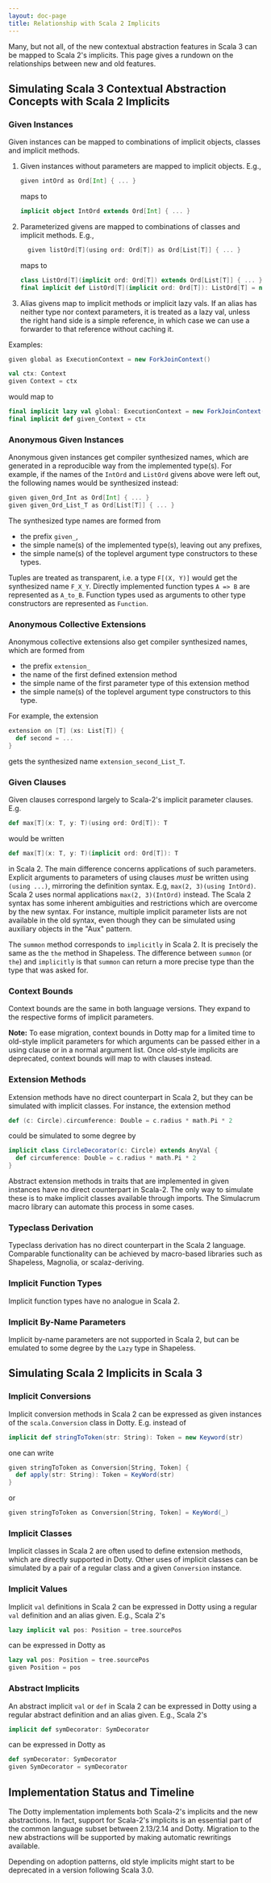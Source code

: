 ```yaml
---
layout: doc-page
title: Relationship with Scala 2 Implicits
---
```


Many, but not all, of the new contextual abstraction features in Scala 3 can be mapped to Scala 2's implicits. This page gives a rundown on the relationships between new and old features.

## Simulating Scala 3 Contextual Abstraction Concepts with Scala 2 Implicits

### Given Instances

Given instances can be mapped to combinations of implicit objects, classes and implicit methods.

 1. Given instances without parameters are mapped to implicit objects. E.g.,
    ```scala
    given intOrd as Ord[Int] { ... }
    ```
    maps to
    ```scala
    implicit object IntOrd extends Ord[Int] { ... }
    ```
 2. Parameterized givens are mapped to combinations of classes and implicit methods. E.g.,
    ```scala
      given listOrd[T](using ord: Ord[T]) as Ord[List[T]] { ... }
    ```
    maps to
    ```scala
    class ListOrd[T](implicit ord: Ord[T]) extends Ord[List[T]] { ... }
    final implicit def ListOrd[T](implicit ord: Ord[T]): ListOrd[T] = new ListOrd[T]
    ```
 3. Alias givens map to implicit methods or implicit lazy vals. If an alias has neither type nor context parameters,
    it is treated as a lazy val, unless the right hand side is a simple reference, in which case we can use a forwarder to
    that reference without caching it.

Examples:
```scala
given global as ExecutionContext = new ForkJoinContext()

val ctx: Context
given Context = ctx
```
would map to
```scala
final implicit lazy val global: ExecutionContext = new ForkJoinContext()
final implicit def given_Context = ctx
```

### Anonymous Given Instances

Anonymous given instances get compiler synthesized names, which are generated in a reproducible way from the implemented type(s). For example, if the names of the `IntOrd` and `ListOrd` givens above were left out, the following names would be synthesized instead:
```scala
given given_Ord_Int as Ord[Int] { ... }
given given_Ord_List_T as Ord[List[T]] { ... }
```
The synthesized type names are formed from

 - the prefix `given_`,
 - the simple name(s) of the implemented type(s), leaving out any prefixes,
 - the simple name(s) of the toplevel argument type constructors to these types.

Tuples are treated as transparent, i.e. a type `F[(X, Y)]` would get the synthesized name
`F_X_Y`. Directly implemented function types `A => B` are represented as `A_to_B`. Function types used as arguments to other type constructors are represented as `Function`.

### Anonymous Collective Extensions

Anonymous collective extensions also get compiler synthesized names, which are formed from

 - the prefix `extension_`
 - the name of the first defined extension method
 - the simple name of the first parameter type of this extension method
 - the simple name(s) of the toplevel argument type constructors to this type.

For example, the extension
```scala
extension on [T] (xs: List[T]) {
  def second = ...
}
```
gets the synthesized name `extension_second_List_T`.

### Given Clauses

Given clauses correspond largely to Scala-2's implicit parameter clauses. E.g.
```scala
def max[T](x: T, y: T)(using ord: Ord[T]): T
```
would be written
```scala
def max[T](x: T, y: T)(implicit ord: Ord[T]): T
```
in Scala 2. The main difference concerns applications of such parameters.
Explicit arguments to parameters of using clauses _must_ be written using `(using ...)`,
mirroring the definition syntax. E.g, `max(2, 3)(using IntOrd)`.
Scala 2 uses normal applications `max(2, 3)(IntOrd)` instead. The Scala 2 syntax has some inherent ambiguities and restrictions which are overcome by the new syntax. For instance, multiple implicit parameter lists are not available in the old syntax, even though they can be simulated using auxiliary objects in the "Aux" pattern.

The `summon` method corresponds to `implicitly` in Scala 2.
It is precisely the same as the `the` method in Shapeless.
The difference between `summon` (or `the`) and `implicitly` is
that `summon` can return a more precise type than the type that was
asked for.

### Context Bounds

Context bounds are the same in both language versions. They expand to the respective forms of implicit parameters.

**Note:** To ease migration, context bounds in Dotty map for a limited time to old-style implicit parameters for which arguments can be passed either in a using clause or
in a normal argument list. Once old-style implicits are deprecated, context bounds
will map to with clauses instead.

### Extension Methods

Extension methods have no direct counterpart in Scala 2, but they can be simulated with implicit classes. For instance, the extension method
```scala
def (c: Circle).circumference: Double = c.radius * math.Pi * 2
```
could be simulated to some degree by
```scala
implicit class CircleDecorator(c: Circle) extends AnyVal {
  def circumference: Double = c.radius * math.Pi * 2
}
```
Abstract extension methods in traits that are implemented in given instances have no direct counterpart in Scala-2. The only way to simulate these is to make implicit classes available through imports. The Simulacrum macro library can automate this process in some cases.

### Typeclass Derivation

Typeclass derivation has no direct counterpart in the Scala 2 language. Comparable functionality can be achieved by macro-based libraries such as Shapeless, Magnolia, or scalaz-deriving.

### Implicit Function Types

Implicit function types have no analogue in Scala 2.

### Implicit By-Name Parameters

Implicit by-name parameters are not supported in Scala 2, but can be emulated to some degree by the `Lazy` type in Shapeless.

## Simulating Scala 2 Implicits in Scala 3

### Implicit Conversions

Implicit conversion methods in Scala 2 can be expressed as given instances of the `scala.Conversion` class in Dotty. E.g. instead of
```scala
implicit def stringToToken(str: String): Token = new Keyword(str)
```
one can write
```scala
given stringToToken as Conversion[String, Token] {
  def apply(str: String): Token = KeyWord(str)
}
```
or
```scala
given stringToToken as Conversion[String, Token] = KeyWord(_)
```

### Implicit Classes

Implicit classes in Scala 2 are often used to define extension methods, which are directly supported in Dotty. Other uses of implicit classes can be simulated by a pair of a regular class and a given `Conversion` instance.

### Implicit Values

Implicit `val` definitions in Scala 2 can be expressed in Dotty using a regular `val` definition and an alias given.
E.g., Scala 2's
```scala
lazy implicit val pos: Position = tree.sourcePos
```
can be expressed in Dotty as
```scala
lazy val pos: Position = tree.sourcePos
given Position = pos
```

### Abstract Implicits

An abstract implicit `val` or `def` in Scala 2 can be expressed in Dotty using a regular abstract definition and an alias given. E.g., Scala 2's
```scala
implicit def symDecorator: SymDecorator
```
can be expressed in Dotty as
```scala
def symDecorator: SymDecorator
given SymDecorator = symDecorator
```

## Implementation Status and Timeline

The Dotty implementation implements both Scala-2's implicits and the new abstractions. In fact, support for Scala-2's implicits is an essential part of the common language subset between 2.13/2.14 and Dotty.
Migration to the new abstractions will be supported by making automatic rewritings available.

Depending on adoption patterns, old style implicits might start to be deprecated in a version following Scala 3.0.
